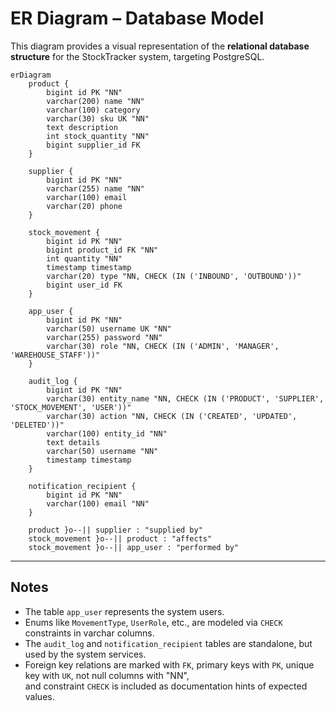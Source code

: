 # ER Diagram – Database Model

This diagram provides a visual representation of the **relational database structure** for the StockTracker system,
targeting PostgreSQL.

```mermaid
erDiagram
    product {
        bigint id PK "NN"
        varchar(200) name "NN"
        varchar(100) category
        varchar(30) sku UK "NN"
        text description
        int stock_quantity "NN"
        bigint supplier_id FK
    }

    supplier {
        bigint id PK "NN"
        varchar(255) name "NN"
        varchar(100) email
        varchar(20) phone
    }

    stock_movement {
        bigint id PK "NN"
        bigint product_id FK "NN"
        int quantity "NN"
        timestamp timestamp
        varchar(20) type "NN, CHECK (IN ('INBOUND', 'OUTBOUND'))"
        bigint user_id FK
    }

    app_user {
        bigint id PK "NN"
        varchar(50) username UK "NN"
        varchar(255) password "NN"
        varchar(30) role "NN, CHECK (IN ('ADMIN', 'MANAGER', 'WAREHOUSE_STAFF'))"
    }

    audit_log {
        bigint id PK "NN"
        varchar(30) entity_name "NN, CHECK (IN ('PRODUCT', 'SUPPLIER', 'STOCK_MOVEMENT', 'USER'))"
        varchar(30) action "NN, CHECK (IN ('CREATED', 'UPDATED', 'DELETED'))"
        varchar(100) entity_id "NN"
        text details
        varchar(50) username "NN"
        timestamp timestamp
    }

    notification_recipient {
        bigint id PK "NN"
        varchar(100) email "NN"
    }

    product }o--|| supplier : "supplied by"
    stock_movement }o--|| product : "affects"
    stock_movement }o--|| app_user : "performed by"
```

---

## Notes
- The table `app_user` represents the system users.
- Enums like `MovementType`, `UserRole`, etc., are modeled via `CHECK` constraints in varchar columns.
- The `audit_log` and `notification_recipient` tables are standalone, but used by the system services.
- Foreign key relations are marked with `FK`, primary keys with `PK`, unique key with `UK`, not null columns with "NN",<br> and constraint `CHECK` is included as documentation hints of expected values.
